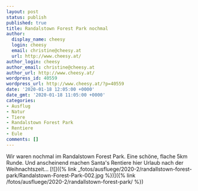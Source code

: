 ```yaml
---
layout: post
status: publish
published: true
title: Randalstown Forest Park nochmal
author:
  display_name: cheesy
  login: cheesy
  email: christine@cheesy.at
  url: http://www.cheesy.at/
author_login: cheesy
author_email: christine@cheesy.at
author_url: http://www.cheesy.at/
wordpress_id: 40559
wordpress_url: http://www.cheesy.at/?p=40559
date: '2020-01-18 12:05:00 +0000'
date_gmt: '2020-01-18 11:05:00 +0000'
categories:
- Ausflug
- Natur
- Tiere
- Randalstown Forest Park
- Rentiere
- Eule
comments: []
---
```

Wir waren nochmal im Randalstown Forest Park. Eine schöne, flache 5km Runde. Und anscheinend machen Santa's Rentiere hier Urlaub nach der Weihnachtszeit...
[![]({% link _fotos/ausfluege/2020-2/randallstown-forest-park/Randalstown-Forest-Park-002.jpg %})]({% link /fotos/ausfluege/2020-2/randallstown-forest-park/ %})
